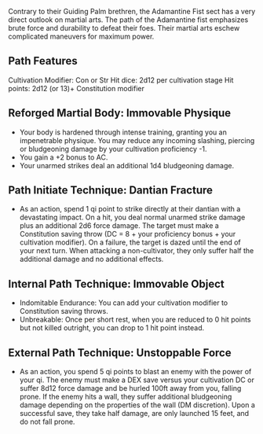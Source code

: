 Contrary to their Guiding Palm brethren, the Adamantine Fist sect has a very direct outlook on martial arts. The path of the Adamantine fist emphasizes brute force and durability to defeat their foes. Their martial arts eschew complicated maneuvers for maximum power. 

## Path Features
Cultivation Modifier: Con or Str
Hit dice: 2d12 per cultivation stage 
Hit points: 2d12 (or 13)+ Constitution modifier

## Reforged Martial Body: Immovable Physique

- Your body is hardened through intense training, granting you an impenetrable physique. You may reduce any incoming slashing, piercing or bludgeoning damage by your cultivation proficiency -1. 
- You gain a +2 bonus to AC.
- Your unarmed strikes deal an additional 1d4 bludgeoning damage.

## Path Initiate Technique: Dantian Fracture

- As an action, spend 1 qi point to strike directly at their dantian with a devastating impact. On a hit, you deal normal unarmed strike damage plus an additional 2d6 force damage. The target must make a Constitution saving throw (DC = 8 + your proficiency bonus + your cultivation modifier). On a failure, the target is dazed until the end of your next turn. When attacking a non-cultivator, they only suffer half the additional damage and no additional effects.

## Internal Path Technique: Immovable Object

- Indomitable Endurance: You can add your cultivation modifier to Constitution saving throws.
- Unbreakable: Once per short rest, when you are reduced to 0 hit points but not killed outright, you can drop to 1 hit point instead.

## External Path Technique: Unstoppable Force

- As an action, you spend 5 qi points to blast an enemy with the power of your qi. The enemy must make a DEX save versus your cultivation DC or suffer 8d12 force damage and be hurled 100ft away from you, falling prone. If the enemy hits a wall, they suffer additional bludgeoning damage depending on the properties of the wall (DM discretion). Upon a successful save, they take half damage, are only launched 15 feet, and do not fall prone.